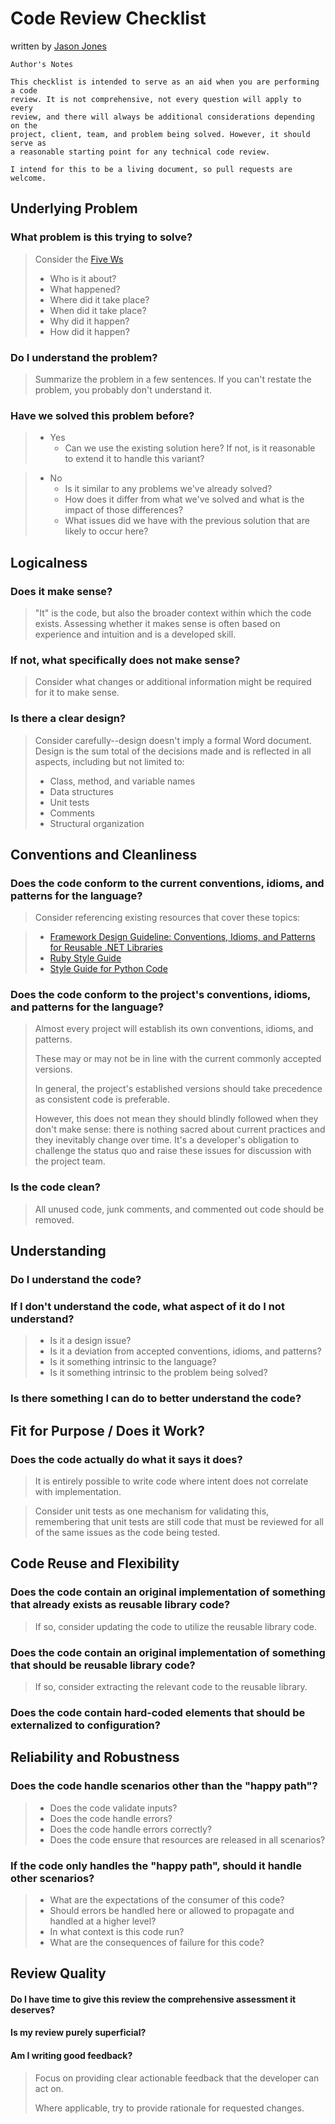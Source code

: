 # Code Review Checklist
written by [Jason Jones][author]

    Author's Notes

    This checklist is intended to serve as an aid when you are performing a code
    review. It is not comprehensive, not every question will apply to every
    review, and there will always be additional considerations depending on the
    project, client, team, and problem being solved. However, it should serve as
    a reasonable starting point for any technical code review.
    
    I intend for this to be a living document, so pull requests are welcome.

## Underlying Problem

### What problem is this trying to solve?

> Consider the [Five Ws][five-ws]
>
> * Who is it about?
> * What happened?
> * Where did it take place?
> * When did it take place?
> * Why did it happen?
> * How did it happen?

### Do I understand the problem?

> Summarize the problem in a few sentences. If you can't restate the problem,
> you probably don't understand it.

### Have we solved this problem before?

> * Yes
>     * Can we use the existing solution here? If not, is it reasonable to
>       extend it to handle this variant?

> * No
>     * Is it similar to any problems we've already solved?
>     * How does it differ from what we've solved and what is the impact of those differences?
>     * What issues did we have with the previous solution that are likely to occur here?

## Logicalness

### Does it make sense?

> "It" is the code, but also the broader context within which the code exists.
> Assessing whether it makes sense is often based on experience and intuition
> and is a developed skill.

### If not, what specifically does not make sense?

> Consider what changes or additional information might be required for it to
> make sense.

### Is there a clear design?

> Consider carefully--design doesn't imply a formal Word document. Design is the
> sum total of the decisions made and is reflected in all aspects, including but
> not limited to:
>
> * Class, method, and variable names
> * Data structures
> * Unit tests
> * Comments
> * Structural organization

## Conventions and Cleanliness

### Does the code conform to the current conventions, idioms, and patterns for the language?

> Consider referencing existing resources that cover these topics:

> * [Framework Design Guideline: Conventions, Idioms, and Patterns for Reusable .NET Libraries][dot-net-style]
> * [Ruby Style Guide][ruby-style]
> * [Style Guide for Python Code][python-style]

### Does the code conform to the project's conventions, idioms, and patterns for the language?

> Almost every project will establish its own conventions, idioms, and patterns.
>
> These may or may not be in line with the current commonly accepted versions.
>
> In general, the project's established versions should take precedence as
> consistent code is preferable.
>
> However, this does not mean they should blindly followed when they don't make
> sense: there is nothing sacred about current practices and they inevitably
> change over time. It's a developer's obligation to challenge the status quo
> and raise these issues for discussion with the project team.

### Is the code clean?

> All unused code, junk comments, and commented out code should be removed.

## Understanding

### Do I understand the code?

### If I don't understand the code, what aspect of it do I not understand?

> * Is it a design issue?
> * Is it a deviation from accepted conventions, idioms, and patterns?
> * Is it something intrinsic to the language?
> * Is it something intrinsic to the problem being solved?

### Is there something I can do to better understand the code?

## Fit for Purpose / Does it Work?

### Does the code actually do what it says it does?

> It is entirely possible to write code where intent does not correlate with
> implementation.

> Consider unit tests as one mechanism for validating this, remembering that
> unit tests are still code that must be reviewed for all of the same issues as
> the code being tested.

## Code Reuse and Flexibility

### Does the code contain an original implementation of something that already exists as reusable library code?

> If so, consider updating the code to utilize the reusable library code.

### Does the code contain an original implementation of something that should be reusable library code?

> If so, consider extracting the relevant code to the reusable library.

### Does the code contain hard-coded elements that should be externalized to configuration?

## Reliability and Robustness

### Does the code handle scenarios other than the "happy path"?

> * Does the code validate inputs?
> * Does the code handle errors?
> * Does the code handle errors correctly?
> * Does the code ensure that resources are released in all scenarios?

### If the code only handles the "happy path", should it handle other scenarios?

> * What are the expectations of the consumer of this code?
> * Should errors be handled here or allowed to propagate and handled at a higher level?
> * In what context is this code run?
> * What are the consequences of failure for this code?

## Review Quality

#### Do I have time to give this review the comprehensive assessment it deserves?

#### Is my review purely superficial?

#### Am I writing good feedback?

> Focus on providing clear actionable feedback that the developer can act on.
>
> Where applicable, try to provide rationale for requested changes.

[dot-net-style]: http://www.amazon.com/Framework-Design-Guidelines-Conventions-Libraries/dp/0321545613
[ruby-style]: https://github.com/bbatsov/ruby-style-guide
[python-style]: http://legacy.python.org/dev/peps/pep-0008
[five-ws]: http://en.wikipedia.org/wiki/Five_Ws
[author]: https://github.com/ralreegorganon
